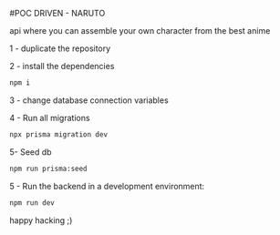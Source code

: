 #POC DRIVEN - NARUTO

api where you can assemble your own character from the best anime

1 - duplicate the repository

2 - install the dependencies
```bash
npm i 
```

3 - change database connection variables

4 - Run all migrations

```bash
npx prisma migration dev
```
5- Seed db

```bash
npm run prisma:seed
```


5 - Run the backend in a development environment:

```bash
npm run dev
```

happy hacking ;)
